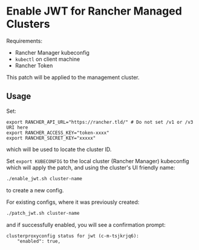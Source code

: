 # Enable JWT for Rancher Managed Clusters

Requirements:
- Rancher Manager kubeconfig
- `kubectl` on client machine
- Rancher Token

This patch will be applied to the management cluster.

## Usage

Set:

```
export RANCHER_API_URL="https://rancher.tld/" # Do not set /v1 or /v3 URI here
export RANCHER_ACCESS_KEY="token-xxxx"
export RANCHER_SECRET_KEY="xxxxx"
```

which will be used to locate the cluster ID.

Set `export KUBECONFIG` to the local cluster (Rancher Manager) kubeconfig which will apply the patch, and using the cluster's UI friendly name:

```bash
./enable_jwt.sh cluster-name
```
to create a new config.

For existing configs, where it was previously created:

```bash
./patch_jwt.sh cluster-name
```

and if successfully enabled, you will see a confirmation prompt:

```
clusterproxyconfig status for jwt (c-m-tsjkrjq6):
    "enabled": true,
```
